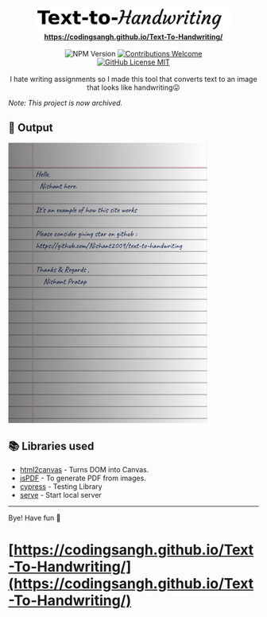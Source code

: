<p align="center">
<img alt="Text-to-handwriting title image" src="./images/title.png" /> 
<br/><b><a href="https://codingsangh.github.io/Text-To-Handwriting/">https://codingsangh.github.io/Text-To-Handwriting/</a></b><br/><br/><img alt="NPM Version" src="https://img.shields.io/github/package-json/v/Nishant2009/text-to-handwriting?style=for-the-badge&labelColor=black&logo=npm&color=darkred" /> <a href="#contributing"><img alt="Contributions Welcome" src="https://img.shields.io/badge/contributions-welcome-brightgreen?style=for-the-badge&labelColor=black&logo=github"></a> <br/><a href="https://github.com/Nishant2009/text-to-handwriting/blob/master/LICENSE"> <img alt="GitHub License MIT" src="https://img.shields.io/github/license/Nishant2009/text-to-handwriting?style=for-the-badge&labelColor=black&logo=github"> </a><br/><br/> I hate writing assignments so I made this tool that converts text to an image that looks like handwriting😛 

</p>

*Note: This project is now archived.*

## 🌠 Output

<img width="400" alt="Sample image of output" src="sample.jpg" />

## 📚 Libraries used

- [html2canvas](https://github.com/niklasvh/html2canvas) - Turns DOM into Canvas.
- [jsPDF](https://github.com/MrRio/jsPDF) - To generate PDF from images.
- [cypress](https://github.com/cypress-io/cypress) - Testing Library
- [serve](https://github.com/zeit/serve) - Start local server

---

Bye!
Have fun 🦄
# [https://codingsangh.github.io/Text-To-Handwriting/](https://codingsangh.github.io/Text-To-Handwriting/)

